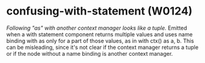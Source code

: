 # confusing-with-statement (W0124)
*Following \"as\" with another context manager looks like a tuple.*
Emitted when a with statement component returns multiple values and uses
name binding with as only for a part of those values, as in with ctx()
as a, b. This can be misleading, since it\'s not clear if the context
manager returns a tuple or if the node without a name binding is another
context manager.
